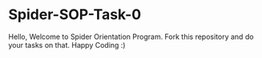 # Spider-SOP-Task-0
Hello, Welcome to Spider Orientation Program. Fork this repository and do your tasks on that. Happy Coding :)
